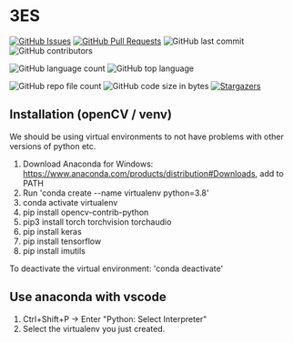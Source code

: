 # 3ES

[![GitHub Issues](https://img.shields.io/github/issues/pm4-graders/3ES.svg)](https://github.com/pm4-graders/3ES/issues)
[![GitHub Pull Requests](https://img.shields.io/github/issues-pr/pm4-graders/3ES.svg?style=flat-square)](https://github.com/pm4-graders/3ES/pulls)
![GitHub last commit](https://img.shields.io/github/last-commit/pm4-graders/3ES)
![GitHub contributors](https://img.shields.io/github/contributors/pm4-graders/3ES)

![GitHub language count](https://img.shields.io/github/languages/count/pm4-graders/3ES)
![GitHub top language](https://img.shields.io/github/languages/top/pm4-graders/3ES)

![GitHub repo file count](https://img.shields.io/github/directory-file-count/pm4-graders/3ES)
![GitHub code size in bytes](https://img.shields.io/github/languages/code-size/pm4-graders/3ES)
[![Stargazers](https://img.shields.io/github/stars/pm4-graders/3ES.svg)](https://github.com/pm4-graders/3ES/stargazers)





## Installation (openCV / venv)
We should be using virtual environments to not have problems with other versions of python etc.

1. Download Anaconda for Windows: https://www.anaconda.com/products/distribution#Downloads, add to PATH
2. Run 'conda create --name virtualenv python=3.8'
3. conda activate virtualenv
4. pip install opencv-contrib-python
5. pip3 install torch torchvision torchaudio
6. pip install keras
7. pip install tensorflow
8. pip install imutils

To deactivate the virtual environment: 'conda deactivate'

## Use anaconda with vscode

1. Ctrl+Shift+P -> Enter "Python: Select Interpreter"
2. Select the virtualenv you just created.